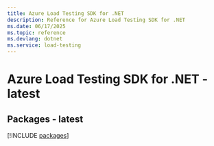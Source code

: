 ```yaml
---
title: Azure Load Testing SDK for .NET
description: Reference for Azure Load Testing SDK for .NET
ms.date: 06/17/2025
ms.topic: reference
ms.devlang: dotnet
ms.service: load-testing
---
```

# Azure Load Testing SDK for .NET - latest
## Packages - latest
[!INCLUDE [packages](load-testing-index.md)]